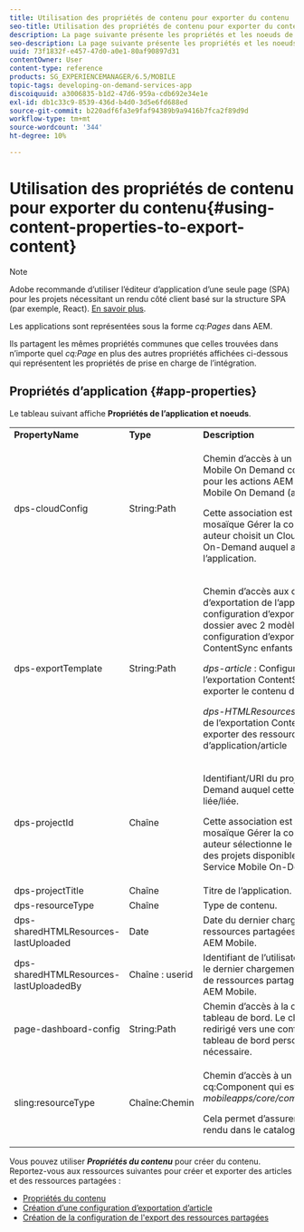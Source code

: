 ```yaml
---
title: Utilisation des propriétés de contenu pour exporter du contenu
seo-title: Utilisation des propriétés de contenu pour exporter du contenu
description: La page suivante présente les propriétés et les noeuds de l’application.
seo-description: La page suivante présente les propriétés et les noeuds de l’application.
uuid: 73f1832f-e457-47d0-a0e1-80af90897d31
contentOwner: User
content-type: reference
products: SG_EXPERIENCEMANAGER/6.5/MOBILE
topic-tags: developing-on-demand-services-app
discoiquuid: a3006835-b1d2-47d6-959a-cdb692e34e1e
exl-id: db1c33c9-8539-436d-b4d0-3d5e6fd688ed
source-git-commit: b220adf6fa3e9faf94389b9a9416b7fca2f89d9d
workflow-type: tm+mt
source-wordcount: '344'
ht-degree: 10%

---
```


# Utilisation des propriétés de contenu pour exporter du contenu{#using-content-properties-to-export-content}

>[!NOTE]
>
>Adobe recommande d’utiliser l’éditeur d’application d’une seule page (SPA) pour les projets nécessitant un rendu côté client basé sur la structure SPA (par exemple, React). [En savoir plus](/help/sites-developing/spa-overview.md).

Les applications sont représentées sous la forme *cq:Pages* dans AEM.

Ils partagent les mêmes propriétés communes que celles trouvées dans n’importe quel *cq:Page* en plus des autres propriétés affichées ci-dessous qui représentent les propriétés de prise en charge de l’intégration.

## Propriétés d’application {#app-properties}

Le tableau suivant affiche **Propriétés de l’application et noeuds**.

<table>
 <tbody>
  <tr>
   <td><strong>PropertyName</strong></td>
   <td><strong>Type</strong></td>
   <td><strong>Description</strong></td>
  </tr>
  <tr>
   <td>dps-cloudConfig</td>
   <td>String:Path</td>
   <td><p>Chemin d’accès à un Cloud Service Mobile On Demand configuré. Utilisé pour les actions AEM Mobile vers Mobile On Demand (appel API)</p> <p>Cette association est configurée via la mosaïque Gérer la connexion lorsqu’un auteur choisit un Cloud Service Mobile On-Demand auquel associer l’application.</p> </td>
  </tr>
  <tr>
   <td>dps-exportTemplate</td>
   <td>String:Path</td>
   <td><p>Chemin d’accès aux configurations d’exportation de l’application. La configuration d’exportation est un dossier avec 2 modèles de configuration d’exportation ContentSync enfants ;</p> <p><i>dps-article</i> : Configuration de l’exportation ContentSync pour exporter le contenu d’un article</p> <p><i>dps-HTMLResources</i> : Configuration de l’exportation ContentSync pour exporter des ressources partagées d’application/article</p> </td>
  </tr>
  <tr>
   <td>dps-projectId</td>
   <td>Chaîne</td>
   <td><p>Identifiant/URI du projet Mobile On-Demand auquel cette application est liée/liée.</p> <p>Cette association est configurée via la mosaïque Gérer la connexion lorsqu’un auteur sélectionne le projet dans la liste des projets disponibles pour le Cloud Service Mobile On-Demand associé.</p> </td>
  </tr>
  <tr>
   <td>dps-projectTitle</td>
   <td>Chaîne</td>
   <td>Titre de l’application.</td>
  </tr>
  <tr>
   <td>dps-resourceType</td>
   <td>Chaîne</td>
   <td>Type de contenu.</td>
  </tr>
  <tr>
   <td>dps-sharedHTMLResources-lastUploaded</td>
   <td>Date</td>
   <td>Date du dernier chargement des ressources partagées depuis AEM vers AEM Mobile.</td>
  </tr>
  <tr>
   <td>dps-sharedHTMLResources-lastUploadedBy</td>
   <td>Chaîne : userid</td>
   <td>Identifiant de l’utilisateur qui a effectué le dernier chargement de la demande de ressources partagées d’AEM vers AEM Mobile.</td>
  </tr>
  <tr>
   <td>page-dashboard-config</td>
   <td>String:Path</td>
   <td>Chemin d’accès à la configuration d’un tableau de bord. Le chemin peut être redirigé vers une configuration de tableau de bord personnalisée, si nécessaire.</td>
  </tr>
  <tr>
   <td>sling:resourceType</td>
   <td>Chaîne:Chemin</td>
   <td><p>Chemin d’accès à un composant cq:Component qui est ou étend <i>mobileapps/core/components/instance.</i></p> <p>Cela permet d’assurer la présence et le rendu dans le catalogue d’applications.</p> </td>
  </tr>
 </tbody>
</table>

Vous pouvez utiliser ***Propriétés du contenu*** pour créer du contenu. Reportez-vous aux ressources suivantes pour créer et exporter des articles et des ressources partagées :

* [Propriétés du contenu](/help/mobile/content-properties.md)
* [Création d’une configuration d’exportation d’article](/help/mobile/creating-article-export-configuration.md)
* [Création de la configuration de l&#39;export des ressources partagées](/help/mobile/creating-shared-resources-export-configuration.md)
